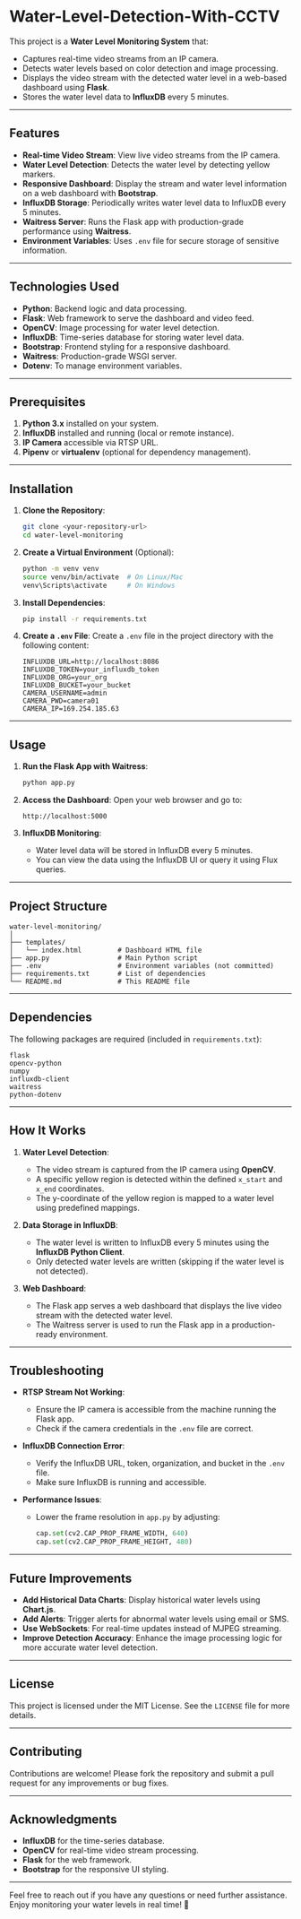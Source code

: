 # Water-Level-Detection-With-CCTV

This project is a **Water Level Monitoring System** that:
- Captures real-time video streams from an IP camera.
- Detects water levels based on color detection and image processing.
- Displays the video stream with the detected water level in a web-based dashboard using **Flask**.
- Stores the water level data to **InfluxDB** every 5 minutes.

---

## Features

- **Real-time Video Stream**: View live video streams from the IP camera.
- **Water Level Detection**: Detects the water level by detecting yellow markers.
- **Responsive Dashboard**: Display the stream and water level information on a web dashboard with **Bootstrap**.
- **InfluxDB Storage**: Periodically writes water level data to InfluxDB every 5 minutes.
- **Waitress Server**: Runs the Flask app with production-grade performance using **Waitress**.
- **Environment Variables**: Uses `.env` file for secure storage of sensitive information.

---

## Technologies Used

- **Python**: Backend logic and data processing.
- **Flask**: Web framework to serve the dashboard and video feed.
- **OpenCV**: Image processing for water level detection.
- **InfluxDB**: Time-series database for storing water level data.
- **Bootstrap**: Frontend styling for a responsive dashboard.
- **Waitress**: Production-grade WSGI server.
- **Dotenv**: To manage environment variables.

---

## Prerequisites

1. **Python 3.x** installed on your system.
2. **InfluxDB** installed and running (local or remote instance).
3. **IP Camera** accessible via RTSP URL.
4. **Pipenv** or **virtualenv** (optional for dependency management).

---

## Installation

1. **Clone the Repository**:
   ```bash
   git clone <your-repository-url>
   cd water-level-monitoring
   ```

2. **Create a Virtual Environment** (Optional):
   ```bash
   python -m venv venv
   source venv/bin/activate  # On Linux/Mac
   venv\Scripts\activate     # On Windows
   ```

3. **Install Dependencies**:
   ```bash
   pip install -r requirements.txt
   ```

4. **Create a `.env` File**:
   Create a `.env` file in the project directory with the following content:

   ```plaintext
   INFLUXDB_URL=http://localhost:8086
   INFLUXDB_TOKEN=your_influxdb_token
   INFLUXDB_ORG=your_org
   INFLUXDB_BUCKET=your_bucket
   CAMERA_USERNAME=admin
   CAMERA_PWD=camera01
   CAMERA_IP=169.254.185.63
   ```

---

## Usage

1. **Run the Flask App with Waitress**:
   ```bash
   python app.py
   ```

2. **Access the Dashboard**:
   Open your web browser and go to:
   ```
   http://localhost:5000
   ```

3. **InfluxDB Monitoring**:
   - Water level data will be stored in InfluxDB every 5 minutes.
   - You can view the data using the InfluxDB UI or query it using Flux queries.

---

## Project Structure

```
water-level-monitoring/
│
├── templates/
│   └── index.html         # Dashboard HTML file
├── app.py                 # Main Python script
├── .env                   # Environment variables (not committed)
├── requirements.txt       # List of dependencies
└── README.md              # This README file
```

---

## Dependencies

The following packages are required (included in `requirements.txt`):

```plaintext
flask
opencv-python
numpy
influxdb-client
waitress
python-dotenv
```

---

## How It Works

1. **Water Level Detection**:
   - The video stream is captured from the IP camera using **OpenCV**.
   - A specific yellow region is detected within the defined `x_start` and `x_end` coordinates.
   - The y-coordinate of the yellow region is mapped to a water level using predefined mappings.

2. **Data Storage in InfluxDB**:
   - The water level is written to InfluxDB every 5 minutes using the **InfluxDB Python Client**.
   - Only detected water levels are written (skipping if the water level is not detected).

3. **Web Dashboard**:
   - The Flask app serves a web dashboard that displays the live video stream with the detected water level.
   - The Waitress server is used to run the Flask app in a production-ready environment.

---

## Troubleshooting

- **RTSP Stream Not Working**:
  - Ensure the IP camera is accessible from the machine running the Flask app.
  - Check if the camera credentials in the `.env` file are correct.

- **InfluxDB Connection Error**:
  - Verify the InfluxDB URL, token, organization, and bucket in the `.env` file.
  - Make sure InfluxDB is running and accessible.

- **Performance Issues**:
  - Lower the frame resolution in `app.py` by adjusting:
    ```python
    cap.set(cv2.CAP_PROP_FRAME_WIDTH, 640)
    cap.set(cv2.CAP_PROP_FRAME_HEIGHT, 480)
    ```

---

## Future Improvements

- **Add Historical Data Charts**: Display historical water levels using **Chart.js**.
- **Add Alerts**: Trigger alerts for abnormal water levels using email or SMS.
- **Use WebSockets**: For real-time updates instead of MJPEG streaming.
- **Improve Detection Accuracy**: Enhance the image processing logic for more accurate water level detection.

---

## License

This project is licensed under the MIT License. See the `LICENSE` file for more details.

---

## Contributing

Contributions are welcome! Please fork the repository and submit a pull request for any improvements or bug fixes.

---

## Acknowledgments

- **InfluxDB** for the time-series database.
- **OpenCV** for real-time video stream processing.
- **Flask** for the web framework.
- **Bootstrap** for the responsive UI styling.

---

Feel free to reach out if you have any questions or need further assistance. Enjoy monitoring your water levels in real time! 🚀
